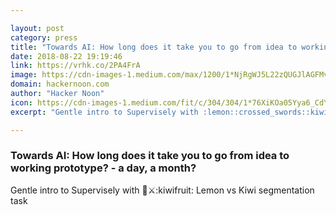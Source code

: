 ```yaml
---

layout: post
category: press
title: "Towards AI: How long does it take you to go from idea to working prototype? - a day, a month?"
date: 2018-08-22 19:19:46
link: https://vrhk.co/2PA4FrA
image: https://cdn-images-1.medium.com/max/1200/1*NjRgWJ5L22zQUGJlAGFMvA.png
domain: hackernoon.com
author: "Hacker Noon"
icon: https://cdn-images-1.medium.com/fit/c/304/304/1*76XiKOa05Yya6_CdYX8pVg.jpeg
excerpt: "Gentle intro to Supervisely with :lemon::crossed_swords::kiwifruit: Lemon vs Kiwi segmentation task"

---
```


### Towards AI: How long does it take you to go from idea to working prototype? - a day, a month?

Gentle intro to Supervisely with :lemon::crossed_swords::kiwifruit: Lemon vs Kiwi segmentation task